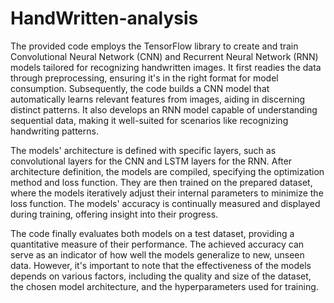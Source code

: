 # HandWritten-analysis
The provided code employs the TensorFlow library to create and train Convolutional Neural Network (CNN) and Recurrent Neural Network (RNN) models tailored for recognizing handwritten images. It first readies the data through preprocessing, ensuring it's in the right format for model consumption. Subsequently, the code builds a CNN model that automatically learns relevant features from images, aiding in discerning distinct patterns. It also develops an RNN model capable of understanding sequential data, making it well-suited for scenarios like recognizing handwriting patterns.

The models' architecture is defined with specific layers, such as convolutional layers for the CNN and LSTM layers for the RNN. After architecture definition, the models are compiled, specifying the optimization method and loss function. They are then trained on the prepared dataset, where the models iteratively adjust their internal parameters to minimize the loss function. The models' accuracy is continually measured and displayed during training, offering insight into their progress.

The code finally evaluates both models on a test dataset, providing a quantitative measure of their performance. The achieved accuracy can serve as an indicator of how well the models generalize to new, unseen data. However, it's important to note that the effectiveness of the models depends on various factors, including the quality and size of the dataset, the chosen model architecture, and the hyperparameters used for training.









